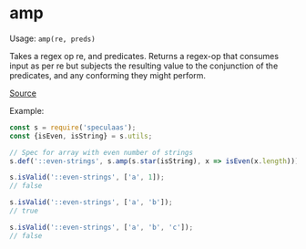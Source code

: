 amp
=====

Usage: ```amp(re, preds)```

Takes a regex op re, and predicates. Returns a regex-op that consumes
input as per re but subjects the resulting value to the
conjunction of the predicates, and any conforming they might perform.

[Source](https://github.com/mrijk/speculaas/blob/master/lib/amp.js)

Example:

```js
const s = require('speculaas');
const {isEven, isString} = s.utils;

// Spec for array with even number of strings
s.def('::even-strings', s.amp(s.star(isString), x => isEven(x.length)));

s.isValid('::even-strings', ['a', 1]);
// false

s.isValid('::even-strings', ['a', 'b']);
// true

s.isValid('::even-strings', ['a', 'b', 'c']);
// false
```
